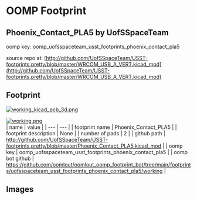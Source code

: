 # OOMP Footprint  
## Phoenix_Contact_PLA5  by UofSSpaceTeam  
  
oomp key: oomp_uofsspaceteam_usst_footprints_phoenix_contact_pla5  
  
source repo at: [http://github.com/UofSSpaceTeam/USST-footprints.pretty/blob/master/WRCOM_USB_A_VERT.kicad_mod](http://github.com/UofSSpaceTeam/USST-footprints.pretty/blob/master/WRCOM_USB_A_VERT.kicad_mod)  
## Footprint  
  
[![working_kicad_pcb_3d.png](working_kicad_pcb_3d_600.png)](working_kicad_pcb_3d.png)  
  
[![working.png](working_600.png)](working.png)  
| name | value | 
| --- | --- | 
| footprint name | Phoenix_Contact_PLA5 | 
| footprint description | None | 
| number of pads | 2 | 
| github path | http://github.com/UofSSpaceTeam/USST-footprints.pretty/blob/master/Phoenix_Contact_PLA5.kicad_mod | 
| oomp key | oomp_uofsspaceteam_usst_footprints_phoenix_contact_pla5 | 
| oomp bot github | https://github.com/oomlout/oomlout_oomp_footprint_bot/tree/main/footprints/uofsspaceteam_usst_footprints_phoenix_contact_pla5/working | 
## Images  
